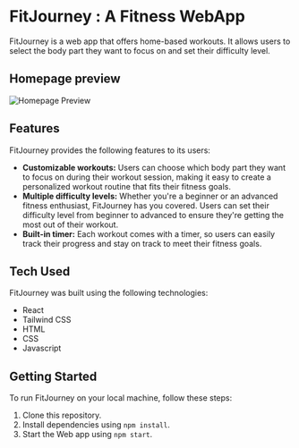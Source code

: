# FitJourney : A Fitness WebApp

FitJourney is a web app that offers home-based workouts. It allows users to select the body part they want to focus on and set their difficulty level.

## Homepage preview

![Homepage Preview](https://res.cloudinary.com/snapify/image/upload/v1682795719/flexin-images/flexin.png)

## Features

FitJourney provides the following features to its users:

- **Customizable workouts:** Users can choose which body part they want to focus on during their workout session, making it easy to create a personalized workout routine that fits their fitness goals.
- **Multiple difficulty levels:** Whether you're a beginner or an advanced fitness enthusiast, FitJourney has you covered. Users can set their difficulty level from beginner to advanced to ensure they're getting the most out of their workout.
- **Built-in timer:** Each workout comes with a timer, so users can easily track their progress and stay on track to meet their fitness goals.

## Tech Used

FitJourney was built using the following technologies:

- React
- Tailwind CSS
- HTML
- CSS
- Javascript

## Getting Started

To run FitJourney on your local machine, follow these steps:

1. Clone this repository.
2. Install dependencies using `npm install`.
3. Start the Web app using `npm start`.
